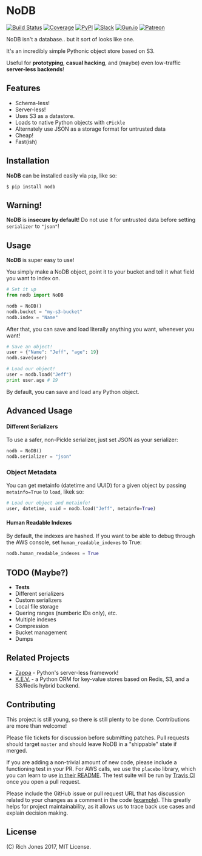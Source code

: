# NoDB

[![Build Status](https://travis-ci.org/Miserlou/NoDB.svg)](https://travis-ci.org/Miserlou/NoDB)
[![Coverage](https://img.shields.io/coveralls/Miserlou/NoDB.svg)](https://coveralls.io/github/Miserlou/NoDB)
[![PyPI](https://img.shields.io/pypi/v/NoDB.svg)](https://pypi.python.org/pypi/nodb)
[![Slack](https://img.shields.io/badge/chat-slack-ff69b4.svg)](https://slack.zappa.io/)
[![Gun.io](https://img.shields.io/badge/made%20by-gun.io-blue.svg)](https://gun.io/)
[![Patreon](https://img.shields.io/badge/support-patreon-brightgreen.svg)](https://patreon.com/zappa)

NoDB isn't a database.. but it sort of looks like one.

It's an incredibly simple Pythonic object store based on S3.

Useful for **prototyping**, **casual hacking**, and (maybe) even low-traffic **server-less backends**!

## Features

* Schema-less!
* Server-less!
* Uses S3 as a datastore.
* Loads to native Python objects with `cPickle`
* Alternately use JSON as a storage format for untrusted data
* Cheap!
* Fast(ish)

## Installation

**NoDB** can be installed easily via `pip`, like so:

```
$ pip install nodb
```

## Warning!
**NoDB** is **insecure by default**! Do not use it for untrusted data before setting `serializer` to `"json"`!

## Usage

**NoDB** is super easy to use!

You simply make a NoDB object, point it to your bucket and tell it what field you want to index on.

```python
# Set it up
from nodb import NoDB

nodb = NoDB()
nodb.bucket = "my-s3-bucket"
nodb.index = "Name"
```

After that, you can save and load literally anything you want, whenever you want!

```python
# Save an object!
user = {"Name": "Jeff", "age": 19}
nodb.save(user)

# Load our object!
user = nodb.load("Jeff")
print user.age # 19
```

By default, you can save and load any Python object.

## Advanced Usage

#### Different Serializers

To use a safer, non-Pickle serializer, just set JSON as your serializer:

```python
nodb = NoDB()
nodb.serializer = "json"
```

### Object Metadata

You can get metainfo (datetime and UUID) for a given object by passing `metainfo=True` to `load`, likek so:

```python
# Load our object and metainfo!
user, datetime, uuid = nodb.load("Jeff", metainfo=True)
```

#### Human Readable Indexes

By default, the indexes are hashed. If you want to be able to debug through the AWS console, set `human_readable_indexes` to True:

```python
nodb.human_readable_indexes = True
```

## TODO (Maybe?)

* **Tests**
* Different serializers
* Custom serializers
* Local file storage
* Quering ranges (numberic IDs only), etc.
* Multiple indexes
* Compression
* Bucket management
* Dumps

## Related Projects

* [Zappa](https://github.com/Miserlou/Zappa) - Python's server-less framework!
* [K.E.V.](https://github.com/capless/kev) - a Python ORM for key-value stores based on Redis, S3, and a S3/Redis hybrid backend.

## Contributing

This project is still young, so there is still plenty to be done. Contributions are more than welcome!

Please file tickets for discussion before submitting patches. Pull requests should target `master` and should leave NoDB in a "shippable" state if merged.

If you are adding a non-trivial amount of new code, please include a functioning test in your PR. For AWS calls, we use the `placebo` library, which you can learn to use [in their README](https://github.com/garnaat/placebo#usage-as-a-decorator). The test suite will be run by [Travis CI](https://travis-ci.org/Miserlou/NoDB) once you open a pull request.

Please include the GitHub issue or pull request URL that has discussion related to your changes as a comment in the code ([example](https://github.com/Miserlou/Zappa/blob/fae2925431b820eaedf088a632022e4120a29f89/zappa/zappa.py#L241-L243)). This greatly helps for project maintainability, as it allows us to trace back use cases and explain decision making.

## License

(C) Rich Jones 2017, MIT License.
